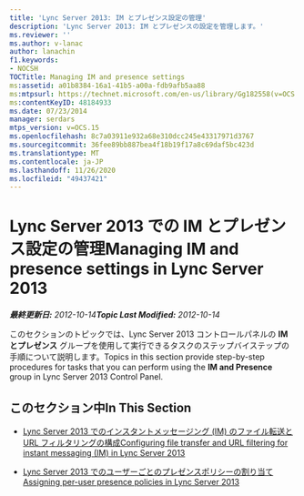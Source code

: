 ```yaml
---
title: 'Lync Server 2013: IM とプレゼンス設定の管理'
description: 'Lync Server 2013: IM とプレゼンスの設定を管理します。'
ms.reviewer: ''
ms.author: v-lanac
author: lanachin
f1.keywords:
- NOCSH
TOCTitle: Managing IM and presence settings
ms:assetid: a01b8384-16a1-41b5-a00a-fdb9afb5aa88
ms:mtpsurl: https://technet.microsoft.com/en-us/library/Gg182558(v=OCS.15)
ms:contentKeyID: 48184933
ms.date: 07/23/2014
manager: serdars
mtps_version: v=OCS.15
ms.openlocfilehash: 8c7a03911e932a68e310dcc245e43317971d3767
ms.sourcegitcommit: 36fee89bb887bea4f18b19f17a8c69daf5bc423d
ms.translationtype: MT
ms.contentlocale: ja-JP
ms.lasthandoff: 11/26/2020
ms.locfileid: "49437421"
---
```

# <a name="managing-im-and-presence-settings-in-lync-server-2013"></a><span data-ttu-id="39850-103">Lync Server 2013 での IM とプレゼンス設定の管理</span><span class="sxs-lookup"><span data-stu-id="39850-103">Managing IM and presence settings in Lync Server 2013</span></span>

<div data-xmlns="http://www.w3.org/1999/xhtml">

<div class="topic" data-xmlns="http://www.w3.org/1999/xhtml" data-msxsl="urn:schemas-microsoft-com:xslt" data-cs="https://msdn.microsoft.com/">

<div data-asp="https://msdn2.microsoft.com/asp">



</div>

<div id="mainSection">

<div id="mainBody"><span data-ttu-id="39850-104">

<span> </span></span><span class="sxs-lookup"><span data-stu-id="39850-104">

<span> </span></span></span>

<span data-ttu-id="39850-105">_**最終更新日:** 2012-10-14_</span><span class="sxs-lookup"><span data-stu-id="39850-105">_**Topic Last Modified:** 2012-10-14_</span></span>

<span data-ttu-id="39850-106">このセクションのトピックでは、Lync Server 2013 コントロールパネルの **IM とプレゼンス** グループを使用して実行できるタスクのステップバイステップの手順について説明します。</span><span class="sxs-lookup"><span data-stu-id="39850-106">Topics in this section provide step-by-step procedures for tasks that you can perform using the **IM and Presence** group in Lync Server 2013 Control Panel.</span></span>

<div>

## <a name="in-this-section"></a><span data-ttu-id="39850-107">このセクション中</span><span class="sxs-lookup"><span data-stu-id="39850-107">In This Section</span></span>

  - [<span data-ttu-id="39850-108">Lync Server 2013 でのインスタントメッセージング (IM) のファイル転送と URL フィルタリングの構成</span><span class="sxs-lookup"><span data-stu-id="39850-108">Configuring file transfer and URL filtering for instant messaging (IM) in Lync Server 2013</span></span>](lync-server-2013-configuring-file-transfer-and-url-filtering-for-instant-messaging-im.md)

  - [<span data-ttu-id="39850-109">Lync Server 2013 でのユーザーごとのプレゼンスポリシーの割り当て</span><span class="sxs-lookup"><span data-stu-id="39850-109">Assigning per-user presence policies in Lync Server 2013</span></span>](lync-server-2013-assigning-per-user-presence-policies.md)

<span data-ttu-id="39850-110"></div>

</div>

<span> </span>

</div>

</div>

</span><span class="sxs-lookup"><span data-stu-id="39850-110"></div>

</div>

<span> </span>

</div>

</div>

</span></span></div>

